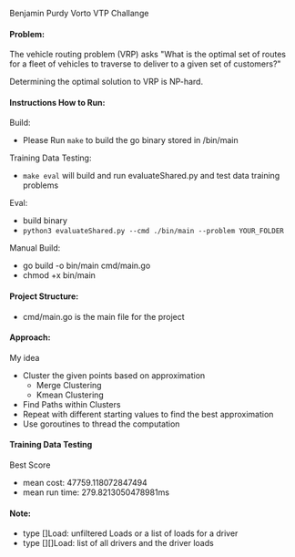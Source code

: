 Benjamin Purdy Vorto VTP Challange

#### Problem:
The vehicle routing problem (VRP) asks "What is the optimal set of routes for a fleet of vehicles to traverse to deliver to a given set of customers?"

Determining the optimal solution to VRP is NP-hard. 

#### Instructions How to Run:

Build:
- Please Run ```make``` to build the go binary stored in /bin/main 

Training Data Testing:
- ```make eval``` will build and run evaluateShared.py and test data training problems
 
Eval: 
- build binary 
- ```python3 evaluateShared.py --cmd ./bin/main --problem YOUR_FOLDER ```

Manual Build:
- go build -o bin/main cmd/main.go 
- chmod +x bin/main
#### Project Structure: 

- cmd/main.go is the main file for the project 

#### Approach: 

My idea
- Cluster the given points based on approximation 
 	- Merge Clustering 
 	- Kmean Clustering
- Find Paths within Clusters 
- Repeat with different starting values to find the best approximation 
- Use goroutines to thread the computation

#### Training Data Testing 
Best Score 
- mean cost: 47759.118072847494
- mean run time: 279.8213050478981ms


#### Note: 
- type  []Load: unfiltered Loads or a list of loads for a driver 
- type  [][]Load: list of all drivers and the driver loads 
